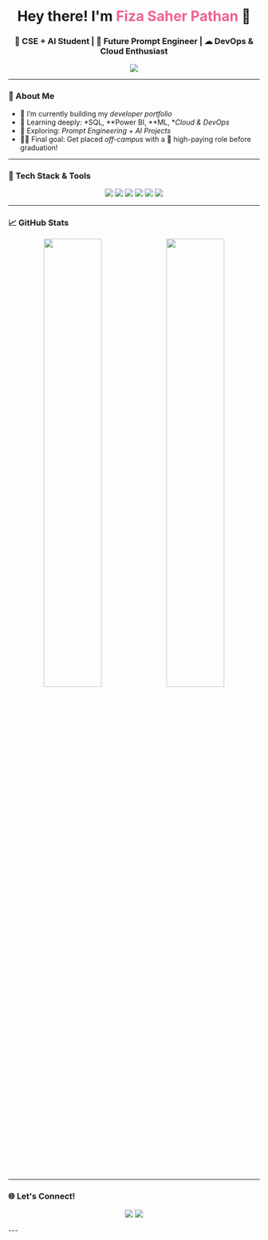 <h1 align="center">Hey there! I'm <span style="color:#f06292;">Fiza Saher Pathan</span> 💖</h1>
<h3 align="center">🧠 CSE + AI Student | 🌈 Future Prompt Engineer | ☁ DevOps & Cloud Enthusiast</h3>

<p align="center">
  <img src="https://readme-typing-svg.demolab.com/?lines=Welcome+to+my+GitHub!;Always+learning+new+tech.;Future+₹25+LPA+Engineer!&center=true&width=500&height=45">
</p>

---

### 💫 About Me
- 🔭 I’m currently building my *developer portfolio*
- 🌱 Learning deeply: *SQL, **Power BI, **ML, **Cloud & DevOps*
- 🧩 Exploring: *Prompt Engineering* + *AI Projects*
- 👩‍💻 Final goal: Get placed *off-campus* with a 💸 high-paying role before graduation!

---

### 🔧 Tech Stack & Tools
<p align="center">
  <img src="https://img.shields.io/badge/Python-3670A0?style=for-the-badge&logo=python&logoColor=white"/>
  <img src="https://img.shields.io/badge/SQL-003B57?style=for-the-badge&logo=postgresql&logoColor=white"/>
  <img src="https://img.shields.io/badge/PowerBI-F2C811?style=for-the-badge&logo=powerbi&logoColor=white"/>
  <img src="https://img.shields.io/badge/Git-F05032?style=for-the-badge&logo=git&logoColor=white"/>
  <img src="https://img.shields.io/badge/GitHub-181717?style=for-the-badge&logo=github&logoColor=white"/>
  <img src="https://img.shields.io/badge/Linux-FCC624?style=for-the-badge&logo=linux&logoColor=black"/>
</p>

---

### 📈 GitHub Stats

<p align="center">
  <img src="https://github-readme-stats.vercel.app/api?username=FizaSaher13&show_icons=true&theme=tokyonight" width="48%"/>
  <img src="https://github-readme-streak-stats.herokuapp.com/?user=FizaSaher13&theme=tokyonight" width="48%"/>
</p>

---

### 🌐 Let's Connect!
<p align="center">
  <a href="www.linkedin.com/in/fiza-saher-pathan-242399373" target="_blank"><img src="https://img.shields.io/badge/LinkedIn-0077B5?style=for-the-badge&logo=linkedin&logoColor=white"/></a>
  <a href="mailto:fizapathan1397@gmail.com"><img src="https://img.shields.io/badge/Gmail-D14836?style=for-the-badge&logo=gmail&logoColor=white"/></a>
</p>
---
